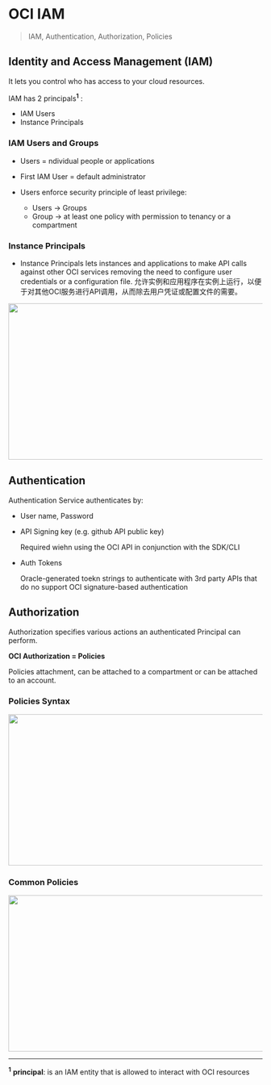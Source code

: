 
# OCI IAM

> IAM, Authentication, Authorization, Policies

## Identity and Access Management (IAM)
It lets you control who has access to your cloud resources.

IAM has 2 principals<sup>**1**</sup> :
- IAM Users
- Instance Principals

### IAM Users and Groups
- Users = ndividual people or applications

- First IAM User = default administrator

- Users enforce security principle of least privilege:
	- Users -> Groups
	- Group -> at least one policy with permission to tenancy or a compartment

### Instance Principals
- Instance Principals lets instances and applications to make API calls against other OCI services removing the need to configure user credentials or a configuration file.
允许实例和应用程序在实例上运行，以便于对其他OCI服务进行API调用，从而除去用户凭证或配置文件的需要。

<img src="https://imgur.com/OUrwEVH.png" width="720" height="310">

## Authentication

Authentication Service authenticates by:
- User name, Password
 
- API Signing key (e.g. github API public key)

  Required wiehn using the OCI API in conjunction with the SDK/CLI
  
- Auth Tokens

  Oracle-generated toekn strings to authenticate with 3rd party APIs that do no support OCI signature-based authentication

## Authorization
Authorization specifies various actions an authenticated Principal can perform.

**OCI Authorization = Policies** 

Policies attachment, can be attached to a compartment or can be attached to an account.

### Policies Syntax

<img src="https://imgur.com/qN8d7kB.png" width="680" height="300">

### Common Policies

<img src="https://imgur.com/uogHaSe.png" width="630" height="310">




---
<sup>**1**</sup> **principal**: is an IAM entity that is allowed to interact with OCI resources

<!--stackedit_data:
eyJoaXN0b3J5IjpbMzc3NTE1MzcwLDg5NzQwNDE3NywxMzQyND
AyMzI2XX0=
-->